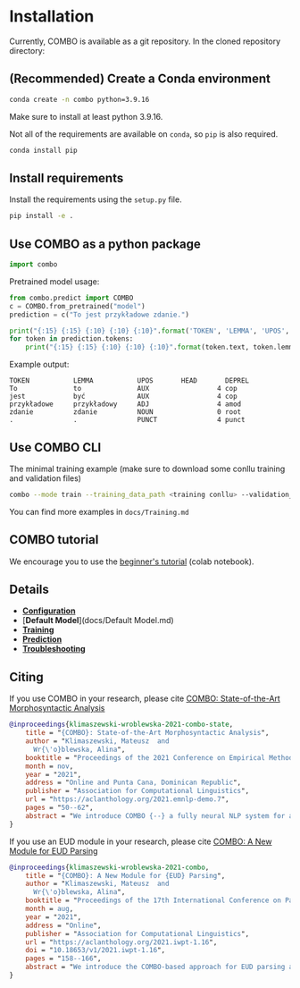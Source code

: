 # Installation

Currently, COMBO is available as a git repository. In the cloned repository directory:

## (Recommended) Create a Conda environment

```bash
conda create -n combo python=3.9.16
```

Make sure to install at least python 3.9.16.

Not all of the requirements are available on `conda`, so `pip` is also required.

```bash
conda install pip
```

## Install requirements

Install the requirements using the `setup.py` file.

```bash
pip install -e .
```

## Use COMBO as a python package

```python
import combo
```

Pretrained model usage:

```python
from combo.predict import COMBO
c = COMBO.from_pretrained("model")
prediction = c("To jest przykładowe zdanie.")

print("{:15} {:15} {:10} {:10} {:10}".format('TOKEN', 'LEMMA', 'UPOS', 'HEAD', 'DEPREL'))
for token in prediction.tokens:
    print("{:15} {:15} {:10} {:10} {:10}".format(token.text, token.lemma, token.upostag, token.head, token.deprel))
```

Example output:
```
TOKEN           LEMMA           UPOS       HEAD       DEPREL
To              to              AUX                 4 cop       
jest            być             AUX                 4 cop       
przykładowe     przykładowy     ADJ                 4 amod      
zdanie          zdanie          NOUN                0 root      
.               .               PUNCT               4 punct  
```

## Use COMBO CLI

The minimal training example (make sure to download some conllu training and validation files)

```bash
combo --mode train --training_data_path <training conllu> --validation_data_path <validation conllu>
```

You can find more examples in ```docs/Training.md```

## COMBO tutorial

We encourage you to use the [beginner's tutorial](https://colab.research.google.com/drive/1-yYwOb9uOTygGhHdaJK_LKedHf_RnvYa) (colab notebook).

## Details

- [**Configuration**](docs/Configuration.md)
- [**Default Model**](docs/Default Model.md)
- [**Training**](docs/Training.md)
- [**Prediction**](docs/Prediction.md)
- [**Troubleshooting**](docs/Troubleshooting.md)

## Citing

If you use COMBO in your research, please cite [COMBO: State-of-the-Art Morphosyntactic Analysis](https://aclanthology.org/2021.emnlp-demo.7)
```bibtex
@inproceedings{klimaszewski-wroblewska-2021-combo-state,
    title = "{COMBO}: State-of-the-Art Morphosyntactic Analysis",
    author = "Klimaszewski, Mateusz  and
      Wr{\'o}blewska, Alina",
    booktitle = "Proceedings of the 2021 Conference on Empirical Methods in Natural Language Processing: System Demonstrations",
    month = nov,
    year = "2021",
    address = "Online and Punta Cana, Dominican Republic",
    publisher = "Association for Computational Linguistics",
    url = "https://aclanthology.org/2021.emnlp-demo.7",
    pages = "50--62",
    abstract = "We introduce COMBO {--} a fully neural NLP system for accurate part-of-speech tagging, morphological analysis, lemmatisation, and (enhanced) dependency parsing. It predicts categorical morphosyntactic features whilst also exposes their vector representations, extracted from hidden layers. COMBO is an easy to install Python package with automatically downloadable pre-trained models for over 40 languages. It maintains a balance between efficiency and quality. As it is an end-to-end system and its modules are jointly trained, its training is competitively fast. As its models are optimised for accuracy, they achieve often better prediction quality than SOTA. The COMBO library is available at: https://gitlab.clarin-pl.eu/syntactic-tools/combo.",
}
```

If you use an EUD module in your research, please cite [COMBO: A New Module for EUD Parsing](https://aclanthology.org/2021.iwpt-1.16)
```bibtex
@inproceedings{klimaszewski-wroblewska-2021-combo,
    title = "{COMBO}: A New Module for {EUD} Parsing",
    author = "Klimaszewski, Mateusz  and
      Wr{\'o}blewska, Alina",
    booktitle = "Proceedings of the 17th International Conference on Parsing Technologies and the IWPT 2021 Shared Task on Parsing into Enhanced Universal Dependencies (IWPT 2021)",
    month = aug,
    year = "2021",
    address = "Online",
    publisher = "Association for Computational Linguistics",
    url = "https://aclanthology.org/2021.iwpt-1.16",
    doi = "10.18653/v1/2021.iwpt-1.16",
    pages = "158--166",
    abstract = "We introduce the COMBO-based approach for EUD parsing and its implementation, which took part in the IWPT 2021 EUD shared task. The goal of this task is to parse raw texts in 17 languages into Enhanced Universal Dependencies (EUD). The proposed approach uses COMBO to predict UD trees and EUD graphs. These structures are then merged into the final EUD graphs. Some EUD edge labels are extended with case information using a single language-independent expansion rule. In the official evaluation, the solution ranked fourth, achieving an average ELAS of 83.79{\%}. The source code is available at https://gitlab.clarin-pl.eu/syntactic-tools/combo.",
}
```
